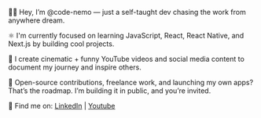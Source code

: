 👋🏾 Hey, I’m @code-nemo — just a self-taught dev chasing the work from anywhere dream.

⚛️ I'm currently focused on learning JavaScript, React, React Native, and Next.js by building cool projects.

🎥 I create cinematic + funny YouTube videos and social media content to document my journey and inspire others.

🌱 Open-source contributions, freelance work, and launching my own apps? That’s the roadmap. I’m building it in public, and you’re invited.

🔗 Find me on:  [LinkedIn](https://www.linkedin.com) | [Youtube](https://www.youtube.com/@itsCodeNemo)
